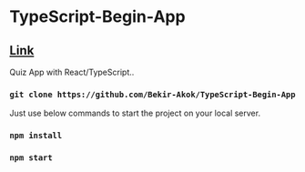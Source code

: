 # TypeScript-Begin-App
## <a href="https://type-script-begin-app.vercel.app/" target="_blank">Link</a>
Quiz App with React/TypeScript..

### `git clone https://github.com/Bekir-Akok/TypeScript-Begin-App`
Just use below commands to start the project on your local server.

### `npm install`
### `npm start`
